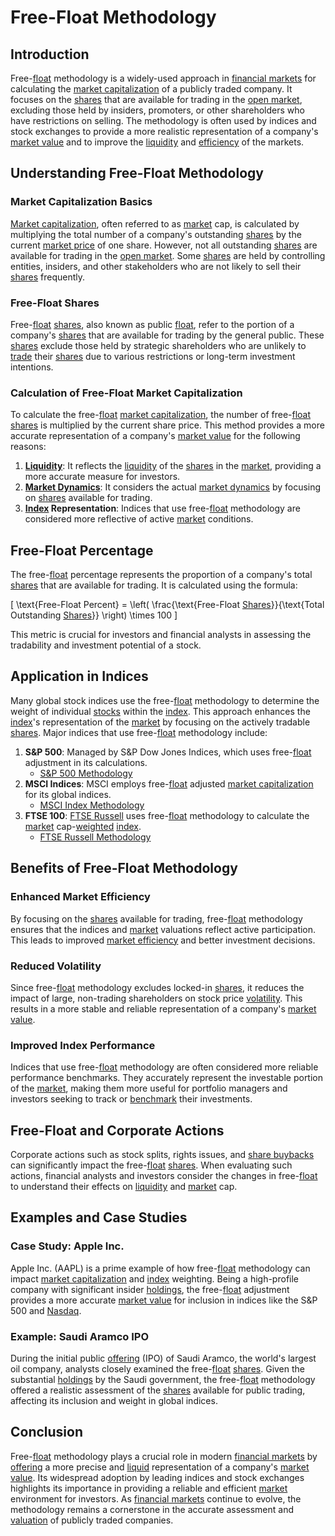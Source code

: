 # Free-Float Methodology

## Introduction

Free-[float](../f/float.md) methodology is a widely-used approach in [financial markets](../f/financial_market.md) for calculating the [market capitalization](../m/market_capitalization.md) of a publicly traded company. It focuses on the [shares](../s/shares.md) that are available for trading in the [open market](../o/open_market.md), excluding those held by insiders, promoters, or other shareholders who have restrictions on selling. The methodology is often used by indices and stock exchanges to provide a more realistic representation of a company's [market value](../m/market_value.md) and to improve the [liquidity](../l/liquidity.md) and [efficiency](../e/efficiency.md) of the markets.

## Understanding Free-Float Methodology

### Market Capitalization Basics

[Market capitalization](../m/market_capitalization.md), often referred to as [market](../m/market.md) cap, is calculated by multiplying the total number of a company's outstanding [shares](../s/shares.md) by the current [market price](../m/market_price.md) of one share. However, not all outstanding [shares](../s/shares.md) are available for trading in the [open market](../o/open_market.md). Some [shares](../s/shares.md) are held by controlling entities, insiders, and other stakeholders who are not likely to sell their [shares](../s/shares.md) frequently.

### Free-Float Shares

Free-[float](../f/float.md) [shares](../s/shares.md), also known as public [float](../f/float.md), refer to the portion of a company's [shares](../s/shares.md) that are available for trading by the general public. These [shares](../s/shares.md) exclude those held by strategic shareholders who are unlikely to [trade](../t/trade.md) their [shares](../s/shares.md) due to various restrictions or long-term investment intentions. 

### Calculation of Free-Float Market Capitalization

To calculate the free-[float](../f/float.md) [market capitalization](../m/market_capitalization.md), the number of free-[float](../f/float.md) [shares](../s/shares.md) is multiplied by the current share price. This method provides a more accurate representation of a company's [market value](../m/market_value.md) for the following reasons:

1. **[Liquidity](../l/liquidity.md)**: It reflects the [liquidity](../l/liquidity.md) of the [shares](../s/shares.md) in the [market](../m/market.md), providing a more accurate measure for investors.
2. **[Market Dynamics](../m/market_dynamics.md)**: It considers the actual [market dynamics](../m/market_dynamics.md) by focusing on [shares](../s/shares.md) available for trading.
3. **[Index](../i/index.md) Representation**: Indices that use free-[float](../f/float.md) methodology are considered more reflective of active [market](../m/market.md) conditions.

## Free-Float Percentage

The free-[float](../f/float.md) percentage represents the proportion of a company's total [shares](../s/shares.md) that are available for trading. It is calculated using the formula:

\[ \text{Free-Float Percent} = \left( \frac{\text{Free-Float [Shares](../s/shares.md)}}{\text{Total Outstanding [Shares](../s/shares.md)}} \right) \times 100 \]

This metric is crucial for investors and financial analysts in assessing the tradability and investment potential of a stock.

## Application in Indices

Many global stock indices use the free-[float](../f/float.md) methodology to determine the weight of individual [stocks](../s/stock.md) within the [index](../i/index.md). This approach enhances the [index](../i/index.md)'s representation of the [market](../m/market.md) by focusing on the actively tradable [shares](../s/shares.md). Major indices that use free-[float](../f/float.md) methodology include:

1. **S&P 500**: Managed by S&P Dow Jones Indices, which uses free-[float](../f/float.md) adjustment in its calculations.
   - [S&P 500 Methodology](https://www.spglobal.com/spdji/en/indices/equity/sp-500/#overview)
2. **MSCI Indices**: MSCI employs free-[float](../f/float.md) adjusted [market capitalization](../m/market_capitalization.md) for its global indices.
   - [MSCI Index Methodology](https://www.msci.com/index-methodology)
3. **FTSE 100**: [FTSE Russell](../f/ftse_russell.md) uses free-[float](../f/float.md) methodology to calculate the [market](../m/market.md) cap-[weighted](../w/weighted.md) [index](../i/index.md).
   - [FTSE Russell Methodology](https://www.ftserussell.com/products/indices/uk)

## Benefits of Free-Float Methodology

### Enhanced Market Efficiency

By focusing on the [shares](../s/shares.md) available for trading, free-[float](../f/float.md) methodology ensures that the indices and [market](../m/market.md) valuations reflect active participation. This leads to improved [market efficiency](../m/market_efficiency.md) and better investment decisions.

### Reduced Volatility

Since free-[float](../f/float.md) methodology excludes locked-in [shares](../s/shares.md), it reduces the impact of large, non-trading shareholders on stock price [volatility](../v/volatility.md). This results in a more stable and reliable representation of a company's [market value](../m/market_value.md).

### Improved Index Performance

Indices that use free-[float](../f/float.md) methodology are often considered more reliable performance benchmarks. They accurately represent the investable portion of the [market](../m/market.md), making them more useful for portfolio managers and investors seeking to track or [benchmark](../b/benchmark.md) their investments.

## Free-Float and Corporate Actions

Corporate actions such as stock splits, rights issues, and [share buybacks](../s/share_buybacks.md) can significantly impact the free-[float](../f/float.md) [shares](../s/shares.md). When evaluating such actions, financial analysts and investors consider the changes in free-[float](../f/float.md) to understand their effects on [liquidity](../l/liquidity.md) and [market](../m/market.md) cap.

## Examples and Case Studies

### Case Study: Apple Inc.

Apple Inc. (AAPL) is a prime example of how free-[float](../f/float.md) methodology can impact [market capitalization](../m/market_capitalization.md) and [index](../i/index.md) weighting. Being a high-profile company with significant insider [holdings](../h/holdings.md), the free-[float](../f/float.md) adjustment provides a more accurate [market value](../m/market_value.md) for inclusion in indices like the S&P 500 and [Nasdaq](../n/nasdaq.md).

### Example: Saudi Aramco IPO

During the initial public [offering](../o/offering.md) (IPO) of Saudi Aramco, the world's largest oil company, analysts closely examined the free-[float](../f/float.md) [shares](../s/shares.md). Given the substantial [holdings](../h/holdings.md) by the Saudi government, the free-[float](../f/float.md) methodology offered a realistic assessment of the [shares](../s/shares.md) available for public trading, affecting its inclusion and weight in global indices.

## Conclusion

Free-[float](../f/float.md) methodology plays a crucial role in modern [financial markets](../f/financial_market.md) by [offering](../o/offering.md) a more precise and [liquid](../l/liquid.md) representation of a company's [market value](../m/market_value.md). Its widespread adoption by leading indices and stock exchanges highlights its importance in providing a reliable and efficient [market](../m/market.md) environment for investors. As [financial markets](../f/financial_market.md) continue to evolve, the methodology remains a cornerstone in the accurate assessment and [valuation](../v/valuation.md) of publicly traded companies.